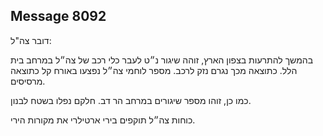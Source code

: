 ## Message 8092

דובר צה"ל:

בהמשך להתרעות בצפון הארץ, זוהה שיגור נ״ט לעבר כלי רכב של צה״ל במרחב בית הלל. כתוצאה מכך נגרם נזק לרכב. מספר לוחמי צה״ל נפצעו באורח קל כתוצאה מרסיסים.

כמו כן, זוהו מספר שיגורים במרחב הר דב. חלקם נפלו בשטח לבנון. 

כוחות צה״ל תוקפים בירי ארטילרי את מקורות הירי.

